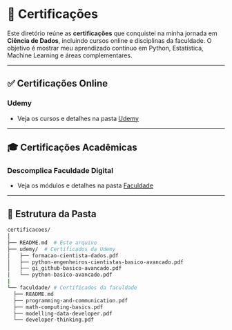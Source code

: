 # 📜 Certificações

Este diretório reúne as **certificações** que conquistei na minha jornada em **Ciência de Dados**, incluindo cursos online e disciplinas da faculdade. O objetivo é mostrar meu aprendizado contínuo em Python, Estatística, Machine Learning e áreas complementares.

---

## ✅ Certificações Online

### Udemy
- Veja os cursos e detalhes na pasta [Udemy](./udemy/README.md)

---

## 🎓 Certificações Acadêmicas

### Descomplica Faculdade Digital
- Veja os módulos e detalhes na pasta [Faculdade](./faculdade/README.md)

---

## 📂 Estrutura da Pasta

```bash
certificacoes/
│
├── README.md  # Este arquivo
├── udemy/  # Certificados da Udemy
│   ├── formacao-cientista-dados.pdf
│   ├── python-engenheiros-cientistas-basico-avancado.pdf
│   ├── gi_github-basico-avancado.pdf
│   └── python-basico-avancado.pdf
|    
└── faculdade/ # Certificados da faculdade
  ├── README.md
  ├── programming-and-communication.pdf
  ├── math-computing-basics.pdf
  ├── modelling-data-developer.pdf
  └── developer-thinking.pdf
